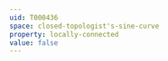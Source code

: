```yaml
---
uid: T000436
space: closed-topologist's-sine-curve
property: locally-connected
value: false
---
```

